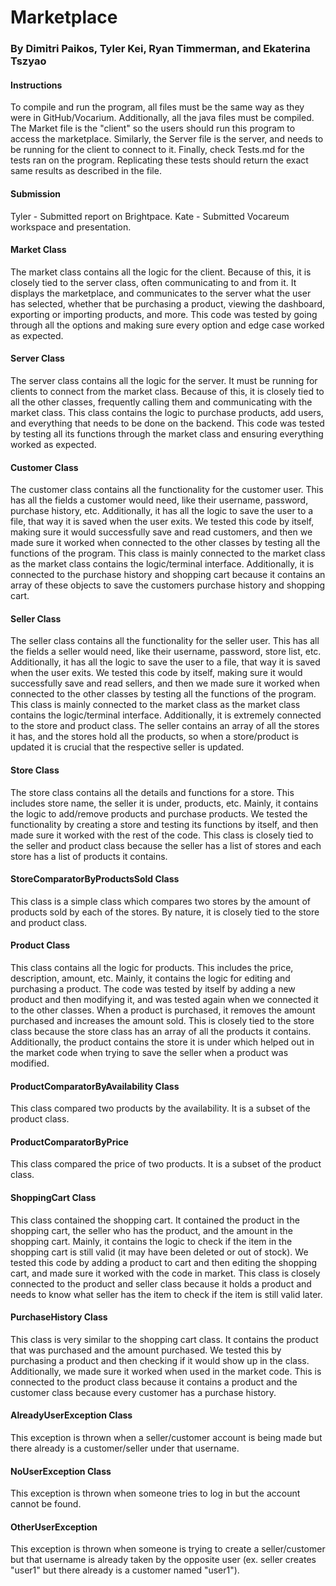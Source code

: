 # Marketplace
### By Dimitri Paikos, Tyler Kei, Ryan Timmerman, and Ekaterina Tszyao
#### Instructions
To compile and run the program, all files must be the same way as they were in GitHub/Vocarium. 
Additionally, all the java files must be compiled. 
The Market file is the "client" so the users should run this program to access the marketplace.
Similarly, the Server file is the server, and needs to be running for the client to connect to it.
Finally, check Tests.md for the tests ran on the program. Replicating these tests should return the exact same results
as described in the file.
#### Submission
Tyler - Submitted report on Brightpace. Kate - Submitted Vocareum workspace and presentation.
#### Market Class
The market class contains all the logic for the client. Because of this, it is closely tied to the server class, 
often communicating to and from it. It displays the marketplace, and communicates to the server what the user has 
selected, whether that be purchasing a product, viewing the dashboard, exporting or importing products, and more. 
This code was tested by going through all the options and making sure every option and edge case worked as expected.
#### Server Class
The server class contains all the logic for the server. It must be running for clients to connect from the market class.
Because of this, it is closely tied to all the other classes, frequently calling them and communicating with the market 
class. This class contains the logic to purchase products, add users, and everything that needs to be done on the 
backend. This code was tested by testing all its functions through the market class and ensuring everything worked as 
expected.
#### Customer Class
The customer class contains all the functionality for the customer user. This has all the fields a customer would need,
like their username, password, purchase history, etc. Additionally, it has all the logic to save the user to a file,
that way it is saved when the user exits. We tested this code by itself, making sure it would successfully save and 
read customers, and then we made sure it worked when connected to the other classes by testing all the functions of the 
program. This class is mainly connected to the market class as the market class contains the logic/terminal interface.
Additionally, it is connected to the purchase history and shopping cart because it contains an array of these objects
to save the customers purchase history and shopping cart.
#### Seller Class
The seller class contains all the functionality for the seller user. This has all the fields a seller would need,
like their username, password, store list, etc. Additionally, it has all the logic to save the user to a file,
that way it is saved when the user exits. We tested this code by itself, making sure it would successfully save and
read sellers, and then we made sure it worked when connected to the other classes by testing all the functions of the
program. This class is mainly connected to the market class as the market class contains the logic/terminal interface.
Additionally, it is extremely connected to the store and product class. The seller contains an array of all the 
stores it has, and the stores hold all the products, so when a store/product is updated it is crucial that the 
respective seller is updated.
#### Store Class
The store class contains all the details and functions for a store. This includes store name, the seller it is under,
products, etc. Mainly, it contains the logic to add/remove products and purchase products. We tested the functionality 
by creating a store and testing its functions by itself, and then made sure it worked with the rest of the code. This 
class is closely tied to the seller and product class because the seller has a list of stores and each store has a list
of products it contains.
#### StoreComparatorByProductsSold Class
This class is a simple class which compares two stores by the amount of products sold by each of the stores. By nature,
it is closely tied to the store and product class.
#### Product Class
This class contains all the logic for products. This includes the price, description, amount, etc. Mainly, it contains
the logic for editing and purchasing a product. The code was tested by itself by adding a new product and then modifying 
it, and was tested again when we connected it to the other classes. When a product is purchased, it removes the amount 
purchased and increases the amount sold. This is closely tied to the store class because the store class has an array 
of all the products it contains. Additionally, the product contains the store it is under which helped out in the 
market code when trying to save the seller when a product was modified.
#### ProductComparatorByAvailability Class
This class compared two products by the availability. It is a subset of the product class.
#### ProductComparatorByPrice
This class compared the price of two products. It is a subset of the product class.
#### ShoppingCart Class
This class contained the shopping cart. It contained the product in the shopping cart, the seller who has the product,
and the amount in the shopping cart. Mainly, it contains the logic to check if the item in the shopping cart is still 
valid (it may have been deleted or out of stock). We tested this code by adding a product to cart and then editing the
shopping cart, and made sure it worked with the code in market. This class is closely connected to the product and 
seller class because it holds a product and needs to know what seller has the item to check if the item is still valid 
later.
#### PurchaseHistory Class
This class is very similar to the shopping cart class. It contains the product that was purchased and the amount 
purchased. We tested this by purchasing a product and then checking if it would show up in the class. Additionally, we 
made sure it worked when used in the market code. This is connected to the product class because it contains a product
and the customer class because every customer has a purchase history.
#### AlreadyUserException Class
This exception is thrown when a seller/customer account is being made but there already is a customer/seller under that
username.
#### NoUserException Class
This exception is thrown when someone tries to log in but the account cannot be found.
#### OtherUserException
This exception is thrown when someone is trying to create a seller/customer but that username is already taken by the 
opposite user (ex. seller creates "user1" but there already is a customer named "user1").
